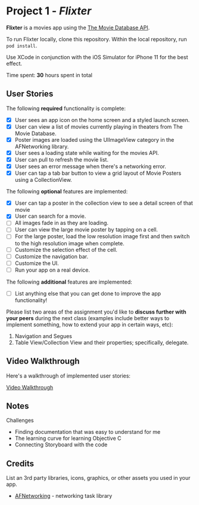 # Project 1 - *Flixter*

**Flixter** is a movies app using the [The Movie Database API](http://docs.themoviedb.apiary.io/#).

To run Flixter locally, clone this repository.
Within the local repository, run ```pod install```.

Use XCode in conjunction with the iOS Simulator for iPhone 11 for the best effect.

Time spent: **30** hours spent in total

## User Stories

The following **required** functionality is complete:

- [X] User sees an app icon on the home screen and a styled launch screen.
- [X] User can view a list of movies currently playing in theaters from The Movie Database.
- [X] Poster images are loaded using the UIImageView category in the AFNetworking library.
- [X] User sees a loading state while waiting for the movies API.
- [X] User can pull to refresh the movie list.
- [X] User sees an error message when there's a networking error.
- [X] User can tap a tab bar button to view a grid layout of Movie Posters using a CollectionView.

The following **optional** features are implemented:

- [X] User can tap a poster in the collection view to see a detail screen of that movie
- [X] User can search for a movie.
- [ ] All images fade in as they are loading.
- [ ] User can view the large movie poster by tapping on a cell.
- [ ] For the large poster, load the low resolution image first and then switch to the high resolution image when complete.
- [ ] Customize the selection effect of the cell.
- [ ] Customize the navigation bar.
- [ ] Customize the UI.
- [ ] Run your app on a real device.

The following **additional** features are implemented:

- [ ] List anything else that you can get done to improve the app functionality!

Please list two areas of the assignment you'd like to **discuss further with your peers** during the next class (examples include better ways to implement something, how to extend your app in certain ways, etc):

1. Navigation and Segues
2. Table View/Collection View and their properties; specifically, delegate.

## Video Walkthrough

Here's a walkthrough of implemented user stories:

[Video Walkthrough](https://imgur.com/a/wEw7FrY)

## Notes

Challenges
  - Finding documentation that was easy to understand for me
  - The learning curve for learning Objective C
  - Connecting Storyboard with the code

## Credits

List an 3rd party libraries, icons, graphics, or other assets you used in your app.

- [AFNetworking](https://github.com/AFNetworking/AFNetworking) - networking task library
